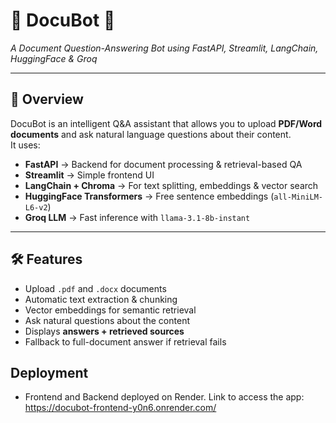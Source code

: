 # 📄 DocuBot 🤖

_A Document Question-Answering Bot using FastAPI, Streamlit, LangChain, HuggingFace & Groq_

---

## 🚀 Overview

DocuBot is an intelligent Q&A assistant that allows you to upload **PDF/Word documents** and ask natural language questions about their content.  
It uses:

- **FastAPI** → Backend for document processing & retrieval-based QA
- **Streamlit** → Simple frontend UI
- **LangChain + Chroma** → For text splitting, embeddings & vector search
- **HuggingFace Transformers** → Free sentence embeddings (`all-MiniLM-L6-v2`)
- **Groq LLM** → Fast inference with `llama-3.1-8b-instant`

---

## 🛠 Features

- Upload `.pdf` and `.docx` documents
- Automatic text extraction & chunking
- Vector embeddings for semantic retrieval
- Ask natural questions about the content
- Displays **answers + retrieved sources**
- Fallback to full-document answer if retrieval fails

## Deployment

- Frontend and Backend deployed on Render.
Link to access the app: https://docubot-frontend-y0n6.onrender.com/
